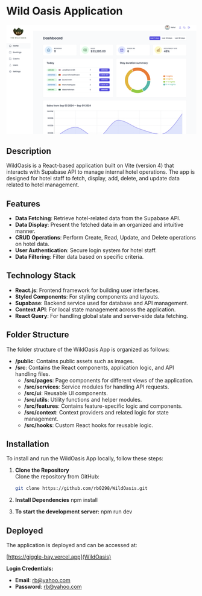 # Wild Oasis Application

![Wild Oasis App Screenshot](/public/wildOasis.png)

## Description

WildOasis is a React-based application built on Vite (version 4) that interacts with Supabase API to manage internal hotel operations. The app is designed for hotel staff to fetch, display, add, delete, and update data related to hotel management.

## Features

- **Data Fetching**: Retrieve hotel-related data from the Supabase API.
- **Data Display**: Present the fetched data in an organized and intuitive manner.
- **CRUD Operations**: Perform Create, Read, Update, and Delete operations on hotel data.
- **User Authentication**: Secure login system for hotel staff.
- **Data Filtering**: Filter data based on specific criteria.

## Technology Stack

- **React.js**: Frontend framework for building user interfaces.
- **Styled Components**: For styling components and layouts.
- **Supabase**: Backend service used for database and API management.
- **Context API**: For local state management across the application.
- **React Query**: For handling global state and server-side data fetching.

## Folder Structure

The folder structure of the WildOasis App is organized as follows:

- **/public**: Contains public assets such as images.
- **/src**: Contains the React components, application logic, and API handling files.
  - **/src/pages**: Page components for different views of the application.
  - **/src/services**: Service modules for handling API requests.
  - **/src/ui**: Reusable UI components.
  - **/src/utils**: Utility functions and helper modules.
  - **/src/features**: Contains feature-specific logic and components.
  - **/src/context**: Context providers and related logic for state management.
  - **/src/hooks**: Custom React hooks for reusable logic.

## Installation

To install and run the WildOasis App locally, follow these steps:

1. **Clone the Repository**  
   Clone the repository from GitHub:

   ```bash
   git clone https://github.com/rb0298/WildOasis.git
   ```

2. **Install Dependencies**
   npm install

3. **To start the development server:**
   npm run dev

## Deployed

The application is deployed and can be accessed at:

[https://giggle-bay.vercel.app](WildOasis)

**Login Credentials:**

- **Email**: rb@yahoo.com
- **Password**: rb@yahoo.com
